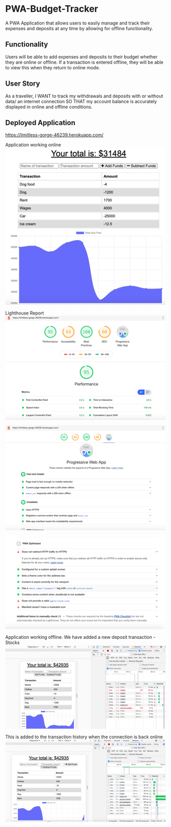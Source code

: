 # PWA-Budget-Tracker
A PWA Application that allows users to easily manage and track their expenses and deposits at any time by allowing for offline functionality. 

## Functionality
Users will be able to add expenses and deposits to their budget whether they are online or offline. 
If a transaction is entered offline, they will be able to view this when they return to online mode. 

## User Story
As a traveller, 
I WANT to track my withdrawals and deposits with or without data/ an internet connection
SO THAT my account balance is accurately displayed in online and offline conditions. 

## Deployed Application
https://limitless-gorge-46239.herokuapp.com/

Application working online
![Image 1](public/assets/images/image1.png)

Lighthouse Report 
![Image 2](public/assets/images/image2.png)

![Image 3](public/assets/images/image3.png)

![Image 4](public/assets/images/image4.png)

Application working offline. 
We have added a new deposit transaction - Stocks 
![Image 5](public/assets/images/image5.png)

This is added to the transaction history when the connection is back online
![Image 6](public/assets/images/image6.png)